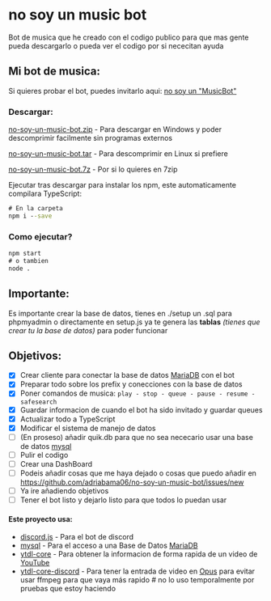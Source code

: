 # no soy un music bot
Bot de musica que he creado con el codigo publico para que mas gente pueda descargarlo o pueda ver el codigo por si nececitan ayuda

## Mi bot de musica:
Si quieres probar el bot, puedes invitarlo aqui:
[no soy un "MusicBot"](https://discord.com/api/oauth2/authorize?client_id=767017761725087774&permissions=415067598640&scope=bot%20applications.commands)

### Descargar:
[no-soy-un-music-bot.zip](https://github.com/adriabama06/no-soy-un-music-bot/releases/download/v0.0.6/no-soy-un-music-bot.zip) - Para descargar en Windows y poder descomprimir facilmente sin programas externos

[no-soy-un-music-bot.tar](https://github.com/adriabama06/no-soy-un-music-bot/releases/download/v0.0.6/no-soy-un-music-bot.tar) - Para descomprimir en Linux si prefiere

[no-soy-un-music-bot.7z](https://github.com/adriabama06/no-soy-un-music-bot/releases/download/v0.0.6/no-soy-un-music-bot.7z) - Por si lo quieres en 7zip

Ejecutar tras descargar para instalar los npm, este automaticamente compilara TypeScript:
```cmd
# En la carpeta
npm i --save
```
### Como ejecutar?
```cmd
npm start
# o tambien
node .
```

## Importante:
Es importante crear la base de datos, tienes en ./setup un .sql para phpmyadmin o directamente en setup.js ya te genera las **tablas** *(tienes que crear tu la base de datos)* para poder funcionar

## Objetivos:

- [x] Crear cliente para conectar la base de datos [MariaDB](https://mariadb.org/) con el bot
- [x] Preparar todo sobre los prefix y conecciones con la base de datos
- [x] Poner comandos de musica: `play - stop - queue - pause - resume - safesearch`
- [x] Guardar informacion de cuando el bot ha sido invitado y guardar queues
- [x] Actualizar todo a TypeScript
- [x] Modificar el sistema de manejo de datos
- [ ] (En proseso) añadir quik.db para que no sea nececario usar una base de datos [mysql](https://github.com/mysqljs/mysql)
- [ ] Pulir el codigo
- [ ] Crear una DashBoard
- [ ] Podeis añadir cosas que me haya dejado o cosas que puedo añadir en https://github.com/adriabama06/no-soy-un-music-bot/issues/new
- [ ] Ya ire añadiendo objetivos
- [ ] Tener el bot listo y dejarlo listo para que todos lo puedan usar

#### Este proyecto usa:

- [discord.js](https://github.com/discordjs/discord.js) - Para el bot de discord
- [mysql](https://github.com/mysqljs/mysql) - Para el acceso a una Base de Datos [MariaDB](https://mariadb.org/)
- [ytdl-core](https://github.com/fent/node-ytdl-core) - Para obtener la informacion de forma rapida de un video de [YouTube](https://www.youtube.com/watch?v=dQw4w9WgXcQ)
- [ytdl-core-discord](https://github.com/amishshah/ytdl-core-discord) - Para tener la entrada de video en [Opus](https://opus-codec.org/) para evitar usar ffmpeg para que vaya más rapido # no lo uso temporalmente por pruebas que estoy haciendo
